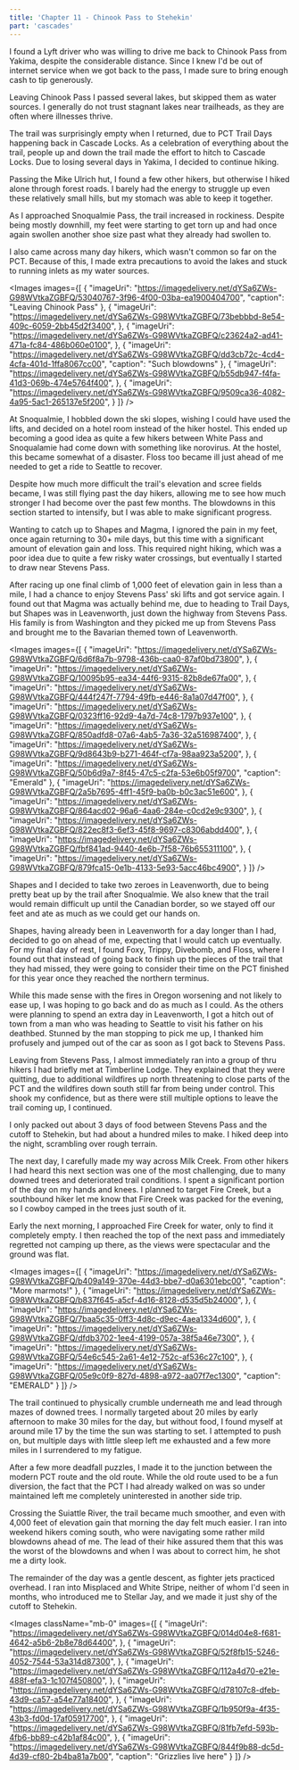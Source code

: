 ```yaml
---
title: 'Chapter 11 - Chinook Pass to Stehekin'
part: 'cascades'
---
```


<script lang="ts">
import Images from '$lib/components/Images.svelte';
</script>

I found a Lyft driver who was willing to drive me back to Chinook Pass from Yakima, despite the considerable distance.
Since I knew I'd be out of internet service when we got back to the pass, I made sure to bring enough cash to tip
generously.

Leaving Chinook Pass I passed several lakes, but skipped them as water sources. I generally do not trust stagnant lakes
near trailheads, as they are often where illnesses thrive.

The trail was surprisingly empty when I returned, due to PCT Trail Days happening back in Cascade Locks. As a
celebration of everything about the trail, people up and down the trail made the effort to hitch to Cascade Locks. Due
to losing several days in Yakima, I decided to continue hiking.

Passing the Mike Ulrich hut, I found a few other hikers, but otherwise I hiked alone through forest roads. I barely had
the energy to struggle up even these relatively small hills, but my stomach was able to keep it together.

As I approached Snoqualmie Pass, the trail increased in rockiness. Despite being mostly downhill, my feet were starting
to get torn up and had once again swollen another shoe size past what they already had swollen to.

I also came across many day hikers, which wasn't common so far on the PCT. Because of this, I made extra precautions to
avoid the lakes and stuck to running inlets as my water sources.

<Images images={[
{
"imageUri": "https://imagedelivery.net/dYSa6ZWs-G98WVtkaZGBFQ/53040767-3f96-4f00-03ba-ea1900404700",
"caption": "Leaving Chinook Pass"
},
{
"imageUri": "https://imagedelivery.net/dYSa6ZWs-G98WVtkaZGBFQ/73bebbbd-8e54-409c-6059-2bb45d2f3400",
},
{
"imageUri": "https://imagedelivery.net/dYSa6ZWs-G98WVtkaZGBFQ/c23624a2-ad41-471a-fc84-486b060e0100",
},
{
"imageUri": "https://imagedelivery.net/dYSa6ZWs-G98WVtkaZGBFQ/dd3cb72c-4cd4-4cfa-401d-1ffa8067cc00",
"caption": "Such blowdowns"
},
{
"imageUri": "https://imagedelivery.net/dYSa6ZWs-G98WVtkaZGBFQ/b55db947-f4fa-41d3-069b-474e5764f400",
},
{
"imageUri": "https://imagedelivery.net/dYSa6ZWs-G98WVtkaZGBFQ/9509ca36-4082-4a95-5ac1-265137e5f200",
}
]} />

At Snoqualmie, I hobbled down the ski slopes, wishing I could have used the lifts, and decided on a hotel room instead
of the hiker hostel. This ended up becoming a good idea as quite a few hikers between White Pass and Snoqualamie had
come down with something like norovirus. At the hostel, this became somewhat of a disaster. Floss too became ill just
ahead of me needed to get a ride to Seattle to recover.

Despite how much more difficult the trail's elevation and scree fields became, I was still flying past the day hikers,
allowing me to see how much stronger I had become over the past few months. The blowdowns in this section started to
intensify, but I was able to make significant progress.

Wanting to catch up to Shapes and Magma, I ignored the pain in my feet, once again returning to 30+ mile days, but this
time with a significant amount of elevation gain and loss. This required night hiking, which was a poor idea due to
quite a few risky water crossings, but eventually I started to draw near Stevens Pass.

After racing up one final climb of 1,000 feet of elevation gain in less than a mile, I had a chance to enjoy Stevens
Pass' ski lifts and got service again. I found out that Magma was actually behind me, due to heading to Trail Days,
but Shapes was in Leavenworth, just down the highway from Stevens Pass. His family is from Washington and they picked me
up from Stevens Pass and brought me to the Bavarian themed town of Leavenworth.

<Images images={[
{
"imageUri": "https://imagedelivery.net/dYSa6ZWs-G98WVtkaZGBFQ/6d6f8a7b-9798-436b-caa0-87af0bd73800",
},
{
"imageUri": "https://imagedelivery.net/dYSa6ZWs-G98WVtkaZGBFQ/10095b95-ea34-44f6-9315-82b8de67fa00",
},
{
"imageUri": "https://imagedelivery.net/dYSa6ZWs-G98WVtkaZGBFQ/444f247f-7794-49fb-e446-8a1a07d47f00",
},
{
"imageUri": "https://imagedelivery.net/dYSa6ZWs-G98WVtkaZGBFQ/0323ff16-92d9-4a7d-74c8-1797b937e100",
},
{
"imageUri": "https://imagedelivery.net/dYSa6ZWs-G98WVtkaZGBFQ/850adfd8-07a6-4ab5-7a36-32a516987400",
},
{
"imageUri": "https://imagedelivery.net/dYSa6ZWs-G98WVtkaZGBFQ/9d8643b9-b271-464f-cf7a-98aa923a5200",
},
{
"imageUri": "https://imagedelivery.net/dYSa6ZWs-G98WVtkaZGBFQ/50b6d9a7-8f45-47c5-c2fa-53e6b05f9700",
"caption": "Emerald"
},
{
"imageUri": "https://imagedelivery.net/dYSa6ZWs-G98WVtkaZGBFQ/2a5b7695-4ff1-45f9-ba0b-b0c3ac51e600",
},
{
"imageUri": "https://imagedelivery.net/dYSa6ZWs-G98WVtkaZGBFQ/864acd02-96a6-4aa6-284e-c0cd2e9c9300",
},
{
"imageUri": "https://imagedelivery.net/dYSa6ZWs-G98WVtkaZGBFQ/822ec8f3-6ef3-45f8-9697-c8306abdd400",
},
{
"imageUri": "https://imagedelivery.net/dYSa6ZWs-G98WVtkaZGBFQ/fbf841ad-9440-4e6b-7f58-76b655311100",
},
{
"imageUri": "https://imagedelivery.net/dYSa6ZWs-G98WVtkaZGBFQ/879fca15-0e1b-4133-5e93-5acc46bc4900",
}
]} />

Shapes and I decided to take two zeroes in Leavenworth, due to being pretty beat up by the trail after Snoqualmie. We
also knew that the trail would remain difficult up until the Canadian border, so we stayed off our feet and ate as much
as we could get our hands on.

Shapes, having already been in Leavenworth for a day longer than I had, decided to go on ahead of me, expecting that I
would catch up eventually. For my final day of rest, I found Foxy, Trippy, Divebomb, and Floss, where I found out that
instead of going back to finish up the pieces of the trail that they had missed, they were going to consider their time
on the PCT finished for this year once they reached the northern terminus.

While this made sense with the fires in Oregon worsening and not likely to ease up, I was hoping to go back and do as
much as I could. As the others were planning to spend an extra day in Leavenworth, I got a hitch out of town from a man
who was heading to Seattle to visit his father on his deathbed. Stunned by the man stopping to pick me up, I thanked him
profusely and jumped out of the car as soon as I got back to Stevens Pass.

Leaving from Stevens Pass, I almost immediately ran into a group of thru hikers I had briefly met at Timberline Lodge.
They explained that they were quitting, due to additional wildfires up north threatening to close parts of the PCT and
the wildfires down south still far from being under control. This shook my confidence, but as there were still multiple
options to leave the trail coming up, I continued.

I only packed out about 3 days of food between Stevens Pass and the cutoff to Stehekin, but had about a hundred miles to
make. I hiked deep into the night, scrambling over rough terrain.

The next day, I carefully made my way across Milk Creek. From other hikers I had heard this next section was one of the
most challenging, due to many downed trees and deteriorated trail conditions. I spent a significant portion of the day
on my hands and knees. I planned to target Fire Creek, but a southbound hiker let me know that Fire Creek was packed for
the evening, so I cowboy camped in the trees just south of it.

Early the next morning, I approached Fire Creek for water, only to find it completely empty. I then reached the top of
the next pass and immediately regretted not camping up there, as the views were spectacular and the ground was flat.

<Images images={[
{
"imageUri": "https://imagedelivery.net/dYSa6ZWs-G98WVtkaZGBFQ/b409a149-370e-44d3-bbe7-d0a6301ebc00",
"caption": "More marmots!"
},
{
"imageUri": "https://imagedelivery.net/dYSa6ZWs-G98WVtkaZGBFQ/b837f645-a5cf-4d16-8128-d535d5b24000",
},
{
"imageUri": "https://imagedelivery.net/dYSa6ZWs-G98WVtkaZGBFQ/7baa5c35-0ff3-4d8c-d9ec-4aea1334d600",
},
{
"imageUri": "https://imagedelivery.net/dYSa6ZWs-G98WVtkaZGBFQ/dfdb3702-1ee4-4199-057a-38f5a46e7300",
},
{
"imageUri": "https://imagedelivery.net/dYSa6ZWs-G98WVtkaZGBFQ/54e6c545-2a61-4e12-752c-af536c27c100",
},
{
"imageUri": "https://imagedelivery.net/dYSa6ZWs-G98WVtkaZGBFQ/05e9c0f9-827d-4898-a972-aa07f7ec1300",
"caption": "EMERALD"
}
]} />

The trail continued to physically crumble underneath me and lead through mazes of downed trees. I normally targeted
about 20 miles by early afternoon to make 30 miles for the day, but without food, I found myself at around mile 17 by
the time the sun was starting to set. I attempted to push on, but multiple days with little sleep left me exhausted and
a few more miles in I surrendered to my fatigue.

After a few more deadfall puzzles, I made it to the junction between the modern PCT route and the old route. While the
old route used to be a fun diversion, the fact that the PCT I had already walked on was so under maintained left me
completely uninterested in another side trip.

Crossing the Suiattle River, the trail became much smoother, and even with 4,000 feet of elevation gain that morning
the day felt much easier. I ran into weekend hikers coming south, who were navigating some rather mild blowdowns ahead
of me. The lead of their hike assured them that this was the worst of the blowdowns and when I was about to correct him,
he shot me a dirty look.

The remainder of the day was a gentle descent, as fighter jets practiced overhead. I ran into Misplaced and White
Stripe, neither of whom I'd seen in months, who introduced me to Stellar Jay, and we made it just shy of the cutoff to
Stehekin.

<Images className="mb-0" images={[
{
"imageUri": "https://imagedelivery.net/dYSa6ZWs-G98WVtkaZGBFQ/014d04e8-f681-4642-a5b6-2b8e78d64400",
},
{
"imageUri": "https://imagedelivery.net/dYSa6ZWs-G98WVtkaZGBFQ/52f8fb15-5246-4052-7544-53a314d87300",
},
{
"imageUri": "https://imagedelivery.net/dYSa6ZWs-G98WVtkaZGBFQ/112a4d70-e21e-488f-efa3-1c107f450800",
},
{
"imageUri": "https://imagedelivery.net/dYSa6ZWs-G98WVtkaZGBFQ/d78107c8-dfeb-43d9-ca57-a54e77a18400",
},
{
"imageUri": "https://imagedelivery.net/dYSa6ZWs-G98WVtkaZGBFQ/1b950f9a-4f35-43b3-fd0d-17af05917700",
},
{
"imageUri": "https://imagedelivery.net/dYSa6ZWs-G98WVtkaZGBFQ/81fb7efd-593b-4fb6-bb89-c42b1af84c00",
},
{
"imageUri": "https://imagedelivery.net/dYSa6ZWs-G98WVtkaZGBFQ/844f9b88-dc5d-4d39-cf80-2b4ba81a7b00",
"caption": "Grizzlies live here"
}
]} />
